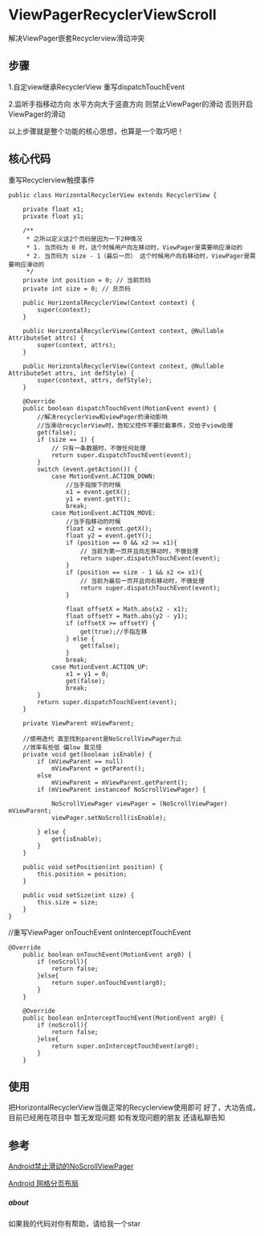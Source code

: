 # ViewPagerRecyclerViewScroll
解决ViewPager嵌套Recyclerview滑动冲突

## 步骤
1.自定view继承RecyclerView 重写dispatchTouchEvent

2.监听手指移动方向 水平方向大于竖直方向 则禁止ViewPager的滑动 否则开启ViewPager的滑动

以上步骤就是整个功能的核心思想，也算是一个取巧吧！

##  核心代码
重写Recyclerview触摸事件

```
public class HorizontalRecyclerView extends RecyclerView {

    private float x1;
    private float y1;

    /**
     * 之所以定义这2个页码是因为一下2种情况
     * 1. 当页码为 0 时，这个时候用户向左移动时，ViewPager是需要响应滑动的
     * 2. 当页码为 size - 1（最后一页） 这个时候用户向右移动时，ViewPager是需要响应滑动的
     */
    private int position = 0; // 当前页码
    private int size = 0; // 总页码

    public HorizontalRecyclerView(Context context) {
        super(context);
    }

    public HorizontalRecyclerView(Context context, @Nullable AttributeSet attrs) {
        super(context, attrs);
    }

    public HorizontalRecyclerView(Context context, @Nullable AttributeSet attrs, int defStyle) {
        super(context, attrs, defStyle);
    }

    @Override
    public boolean dispatchTouchEvent(MotionEvent event) {
        //解决recyclerView和viewPager的滑动影响
        //当滑动recyclerView时，告知父控件不要拦截事件，交给子view处理
        get(false);
        if (size == 1) {
            // 只有一条数据时，不做任何处理
            return super.dispatchTouchEvent(event);
        }
        switch (event.getAction()) {
            case MotionEvent.ACTION_DOWN:
                //当手指按下的时候
                x1 = event.getX();
                y1 = event.getY();
                break;
            case MotionEvent.ACTION_MOVE:
                //当手指移动的时候
                float x2 = event.getX();
                float y2 = event.getY();
                if (position == 0 && x2 >= x1){
                    // 当前为第一页并且向左移动时，不做处理
                    return super.dispatchTouchEvent(event);
                }
                if (position == size - 1 && x2 <= x1){
                    // 当前为最后一页并且向右移动时，不做处理
                    return super.dispatchTouchEvent(event);
                }

                float offsetX = Math.abs(x2 - x1);
                float offsetY = Math.abs(y2 - y1);
                if (offsetX >= offsetY) {
                    get(true);//手指左移
                } else {
                    get(false);
                }
                break;
            case MotionEvent.ACTION_UP:
                x1 = y1 = 0;
                get(false);
                break;
        }
        return super.dispatchTouchEvent(event);
    }

    private ViewParent mViewParent;

    //使用迭代 直至找到parent是NoScrollViewPager为止
    //效率有些低 偏low 莫见怪
    private void get(boolean isEnable) {
        if (mViewParent == null)
            mViewParent = getParent();
        else
            mViewParent = mViewParent.getParent();
        if (mViewParent instanceof NoScrollViewPager) {

            NoScrollViewPager viewPager = (NoScrollViewPager) mViewParent;
            viewPager.setNoScroll(isEnable);

        } else {
            get(isEnable);
        }
    }

    public void setPosition(int position) {
        this.position = position;
    }

    public void setSize(int size) {
        this.size = size;
    }
}
```

//重写ViewPager onTouchEvent onInterceptTouchEvent

```
@Override
    public boolean onTouchEvent(MotionEvent arg0) {
        if (noScroll){
            return false;
        }else{
            return super.onTouchEvent(arg0);
        }
    }

    @Override
    public boolean onInterceptTouchEvent(MotionEvent arg0) {
        if (noScroll){
            return false;
        }else{
            return super.onInterceptTouchEvent(arg0);
        }
    }
```

## 使用
把HorizontalRecyclerView当做正常的Recyclerview使用即可
好了，大功告成，目前已经用在项目中 暂无发现问题 如有发现问题的朋友 还请私聊告知

## 参考
[Android禁止滑动的NoScrollViewPager](https://blog.csdn.net/yilei0033/article/details/79444099)

[Android 网格分页布局](https://github.com/GcsSloop/pager-layoutmanager)

##### about
如果我的代码对你有帮助，请给我一个star
